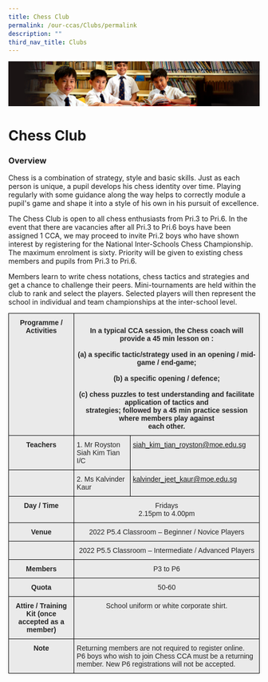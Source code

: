 ```yaml
---
title: Chess Club
permalink: /our-ccas/Clubs/permalink
description: ""
third_nav_title: Clubs
---
```

![](/images/Sub-banner1.jpg)

Chess Club
==========

### Overview

Chess is a combination of strategy, style and basic skills. Just as each person is unique, a pupil develops his chess identity over time. Playing regularly with some guidance along the way helps to correctly module a pupil's game and shape it into a style of his own in his pursuit of excellence.

  

The Chess Club is open to all chess enthusiasts from Pri.3 to Pri.6. In the event that there are vacancies after all Pri.3 to Pri.6 boys have been assigned 1 CCA, we may proceed to invite Pri.2 boys who have shown interest by registering for the National Inter-Schools Chess Championship.  The maximum enrolment is sixty. Priority will be given to existing chess members and pupils from Pri.3 to Pri.6.

  

Members learn to write chess notations, chess tactics and strategies and get a chance to challenge their peers. Mini-tournaments are held within the club to rank and select the players. Selected players will then represent the school in individual and team championships at the inter-school level.

<style type="text/css">
.tg  {border-collapse:collapse;border-spacing:0;}
.tg td{border-color:black;border-style:solid;border-width:1px;font-family:Arial, sans-serif;font-size:14px;
  overflow:hidden;padding:10px 5px;word-break:normal;}
.tg th{border-color:black;border-style:solid;border-width:1px;font-family:Arial, sans-serif;font-size:14px;
  font-weight:normal;overflow:hidden;padding:10px 5px;word-break:normal;}
.tg .tg-8l4p{background-color:#EAEAEA;color:#232323;text-align:left;vertical-align:top}
.tg .tg-exxo{background-color:#EAEAEA;color:#21088A;text-align:left;vertical-align:top}
.tg .tg-rsx2{background-color:#EAEAEA;color:#232323;font-weight:bold;text-align:center;vertical-align:top}
.tg .tg-bvia{background-color:#EAEAEA;color:#222;text-align:left;vertical-align:middle}
.tg .tg-rlhx{background-color:#EAEAEA;color:#232323;text-align:center;vertical-align:top}
.tg .tg-ku5w{background-color:#EAEAEA;color:#222;text-align:center;vertical-align:middle}
</style>
<table class="tg">
<thead>
  <tr>
    <th class="tg-rsx2">Programme / <br>Activities<br><br><br></th>
    <th class="tg-rsx2" colspan="2"><br>In a typical CCA session, the Chess coach will provide a 45 min lesson on :<br><br>(a) a specific tactic/strategy used in an opening / mid-game / end-game;<br><br><span style="color:#232323">(b) a specific opening / defence;</span><br><br>(c) chess puzzles to test understanding and facilitate application of tactics and <br>     strategies; followed by a 45 min practice session where members play against <br>     each other.<br></th>
  </tr>
</thead>
<tbody>
  <tr>
    <td class="tg-rsx2">Teachers</td>
    <td class="tg-8l4p"><span style="color:#232323">1. Mr Royston Siah Kim Tian I/C</span></td>
    <td class="tg-exxo"><a href="mailto:siah_kim_tian_royston@moe.edu.sg">siah_kim_tian_royston@moe.edu.sg</a></td>
  </tr>
  <tr>
    <td class="tg-bvia"></td>
    <td class="tg-8l4p"><span style="color:#232323">2. Ms Kalvinder Kaur</span></td>
    <td class="tg-exxo"><a href="mailto:kalvinder_jeet_kaur@moe.edu.sg">kalvinder_jeet_kaur@moe.edu.sg</a></td>
  </tr>
  <tr>
    <td class="tg-rsx2">Day / Time<br></td>
    <td class="tg-rlhx" colspan="2"><span style="color:#232323">Fridays</span><br><span style="color:#232323">2.15pm to 4.00pm</span></td>
  </tr>
  <tr>
    <td class="tg-rsx2">Venue</td>
    <td class="tg-rlhx" colspan="2">2022 P5.4 Classroom – Beginner / Novice Players</td>
  </tr>
  <tr>
    <td class="tg-ku5w"></td>
    <td class="tg-rlhx" colspan="2">2022 P5.5 Classroom – Intermediate / Advanced Players</td>
  </tr>
  <tr>
    <td class="tg-rsx2">Members</td>
    <td class="tg-rlhx" colspan="2"><span style="color:#232323">P3 to P6</span></td>
  </tr>
  <tr>
    <td class="tg-rsx2">Quota</td>
    <td class="tg-rlhx" colspan="2"><span style="color:#232323">50-60</span></td>
  </tr>
  <tr>
    <td class="tg-rsx2">Attire / Training Kit (once accepted as a member)</td>
    <td class="tg-rlhx" colspan="2"><span style="color:#232323">School uniform or white corporate shirt.</span></td>
  </tr>
  <tr>
    <td class="tg-rsx2">Note<br></td>
    <td class="tg-8l4p" colspan="2">Returning members are not required to register online.<br>P6 boys who wish to join Chess CCA must be a returning member. New P6 registrations will not be accepted.</td>
  </tr>
</tbody>
</table>